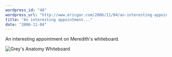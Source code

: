 ```yaml
---
wordpress_id: "48"
wordpress_url: "http://www.ericgar.com/2006/11/04/an-interesting-appointment/"
title: "An interesting appointment..."
date: "2006-11-04"
---
```

An interesting appointment on Meredith's whiteboard.

<img id="image47" src="http://www.ericgar.com/uploads/2006/11/ga.png" alt="Grey's Anatomy Whiteboard" />
